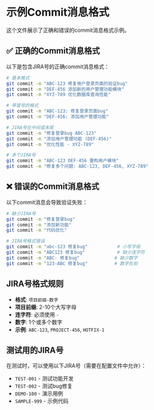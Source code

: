 # 示例Commit消息格式

这个文件展示了正确和错误的commit消息格式示例。

## ✅ 正确的Commit消息格式

以下是包含JIRA号的正确commit消息格式：

```bash
# 基本格式
git commit -m "ABC-123 修复用户登录页面的验证bug"
git commit -m "DEF-456 添加新的用户管理功能模块"
git commit -m "XYZ-789 优化数据库查询性能"

# 带冒号的格式
git commit -m "ABC-123: 修复登录页面bug"
git commit -m "DEF-456: 添加用户管理功能"

# JIRA号在中间或末尾
git commit -m "修复登录bug ABC-123"
git commit -m "添加用户管理功能 (DEF-456)"
git commit -m "优化性能 - XYZ-789"

# 多个JIRA号
git commit -m "ABC-123 DEF-456 重构用户模块"
git commit -m "修复多个问题: ABC-123, DEF-456, XYZ-789"
```

## ❌ 错误的Commit消息格式

以下commit消息会导致验证失败：

```bash
# 缺少JIRA号
git commit -m "修复登录bug"
git commit -m "添加新功能"
git commit -m "代码优化"

# JIRA号格式错误
git commit -m "abc-123 修复bug"           # 小写字母
git commit -m "ABC123 修复bug"            # 缺少连字符
git commit -m "ABC- 修复bug"             # 缺少数字
git commit -m "123-ABC 修复bug"          # 数字在前
```

## JIRA号格式规则

- **格式**: `项目前缀-数字`
- **项目前缀**: 2-10个大写字母
- **连字符**: 必须使用 `-`
- **数字**: 1个或多个数字
- **示例**: `ABC-123`, `PROJECT-456`, `HOTFIX-1`

## 测试用的JIRA号

在测试时，可以使用以下JIRA号（需要在配置文件中允许）：

- `TEST-001` - 测试功能开发
- `TEST-002` - 测试bug修复
- `DEMO-100` - 演示用例
- `SAMPLE-999` - 示例代码